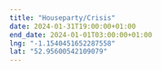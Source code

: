 ```yaml
---
title: "Houseparty/Crisis"
date: 2024-01-31T19:00:00+01:00
end_date: 2024-01-01T03:00:00+01:00
lng: "-1.1540451652287558"
lat: "52.95600542109079"
---
```


